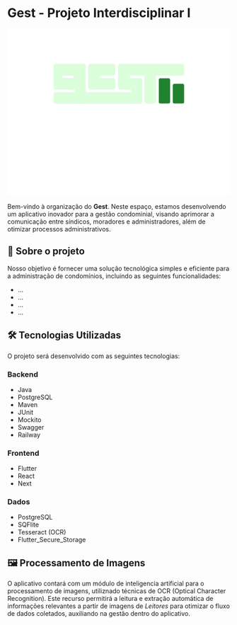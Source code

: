 # Gest - Projeto Interdisciplinar I

![image](/PROFILE/gestLogo.png)

Bem-vindo à organização do **Gest**. Neste espaço, estamos desenvolvendo um aplicativo inovador para a gestão condominial, visando aprimorar a comunicação entre síndicos, moradores e administradores, além de otimizar processos administrativos.

## 📌 Sobre o projeto

Nosso objetivo é fornecer uma solução tecnológica simples e eficiente para a administração de condomínios, incluindo as seguintes funcionalidades:

- ...
- ...
- ...
- ...

## 🛠 Tecnologias Utilizadas

O projeto será desenvolvido com as seguintes tecnologias:

### Backend

- Java
- PostgreSQL
- Maven
- JUnit
- Mockito
- Swagger
- Railway

### Frontend

- Flutter
- React
- Next

### Dados

- PostgreSQL
- SQFlite
- Tesseract (OCR)
- Flutter_Secure_Storage

## 🖼️ Processamento de Imagens

O aplicativo contará com um módulo de inteligencia artificial para o processamento de imagens, utiliznado técnicas de OCR (Optical Character Recognition). Este recurso permitirá a leitura e extração automática de informações relevantes a partir de imagens de *Leitores* para otimizar o fluxo de dados coletados, auxiliando na gestão dentro do aplicativo.

